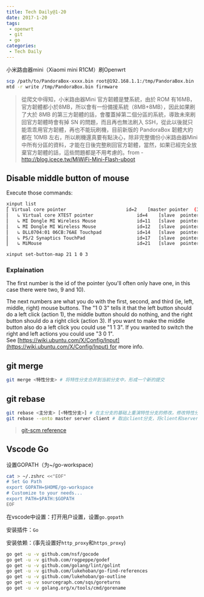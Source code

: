 ```yaml
---
title: Tech Daily@1-20
date: 2017-1-20
tags:
 - openwrt
 - git
 - go
categories:
 - Tech Daily
---
```


小米路由器mini（Xiaomi mini R1CM）刷Openwrt

```bash
scp /path/to/PandoraBox-xxxx.bin root@192.168.1.1:/tmp/PandoraBox.bin
mtd -r write /tmp/PandoraBox.bin firmware
```



> 從爬文中得知，小米路由器Mini 官方韌體是雙系統，由於 ROM 有16MB，官方韌體都小於8MB，所以會有一份備援系統（8MB+8MB），因此如果刷了大於 8MB 的第三方韌體的話，會覆蓋掉第二個分區的系統，導致未來刷回官方韌體時會有掉 SN 的問題，而且再也無法刷入 SSH，從此以後就只能乖乖用官方韌體，再也不能玩刷機，目前新版的 PandoraBox 韌體大約都在 10MB 左右，所以刷機還真要有點決心，除非完整備份小米路由器Mini 中所有分區的資料，才能在日後完整刷回官方韌體，當然，如果已經完全放棄官方韌體的話，這些問題都是不用考慮的。from -  http://blog.icece.tw/MiWiFi-Mini-Flash-uboot

<!--more-->

## Disable middle button of mouse

Execute those commands:

```bash
xinput list
⎡ Virtual core pointer                    	id=2	[master pointer  (3)]
⎜   ↳ Virtual core XTEST pointer              	id=4	[slave  pointer  (2)]
⎜   ↳ MI Dongle MI Wireless Mouse             	id=11	[slave  pointer  (2)]
⎜   ↳ MI Dongle MI Wireless Mouse             	id=12	[slave  pointer  (2)]
⎜   ↳ DLL0704:01 06CB:76AE Touchpad           	id=14	[slave  pointer  (2)]
⎜   ↳ PS/2 Synaptics TouchPad                 	id=17	[slave  pointer  (2)]
⎜   ↳ MiMouse                                 	id=21	[slave  pointer  (2)]

xinput set-button-map 21 1 0 3
```

### **Explaination** 

The first number is the id of the pointer (you'll often only have one, in this case there were two, 9 and 10).

The next numbers are what you do with the first, second, and third (ie, left, middle, right) mouse buttons. The "1 0 3" tells it that the left button should do a left click (action 1), the middle button should do nothing, and the right button should do a right click (action 3). If you want to make the middle button also do a left click you could use "1 1 3". If you wanted to switch the right and left actions you could use "3 0 1". See [https://wiki.ubuntu.com/X/Config/Input](https://wiki.ubuntu.com/X/Config/Input) for more info.



## git merge

```bash
git merge <特性分支> # 将特性分支合并到当前分支中，形成一个新的提交
```



## git rebase

```bash
git rebase <主分支> [<特性分支>] # 在主分支的基础上重演特性分支的修改，修改特性分支的历史（变基）
git rebase --onto master server client # 取出client分支，将client和server的共同祖先之后的变化在master上重演一遍
```

> [git-scm reference](https://git-scm.com/book/zh/v1/Git-%E5%88%86%E6%94%AF-%E5%88%86%E6%94%AF%E7%9A%84%E8%A1%8D%E5%90%88)



## Vscode Go	

设置GOPATH（为~/go-workspace）

```bash
cat > ~/.zshrc <<"EOF"
# Set Go Path
export GOPATH=$HOME/go-workspace
# Customize to your needs...
export PATH=$PATH:$GOPATH
EOF
```

在vscode中设置：打开用户设置，设置`go.gopath`

安装插件：`Go`

安装依赖：(事先设置好`http_proxy`和`https_proxy`)
```bash
go get -u -v github.com/nsf/gocode
go get -u -v github.com/rogpeppe/godef
go get -u -v github.com/golang/lint/golint
go get -u -v github.com/lukehoban/go-find-references
go get -u -v github.com/lukehoban/go-outline
go get -u -v sourcegraph.com/sqs/goreturns
go get -u -v golang.org/x/tools/cmd/gorename
```

